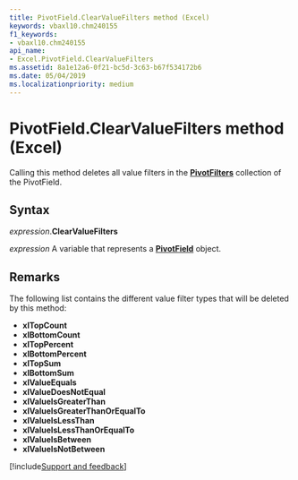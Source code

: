 ```yaml
---
title: PivotField.ClearValueFilters method (Excel)
keywords: vbaxl10.chm240155
f1_keywords:
- vbaxl10.chm240155
api_name:
- Excel.PivotField.ClearValueFilters
ms.assetid: 8a1e12a6-0f21-bc5d-3c63-b67f534172b6
ms.date: 05/04/2019
ms.localizationpriority: medium
---
```



# PivotField.ClearValueFilters method (Excel)

Calling this method deletes all value filters in the **[PivotFilters](excel.pivotfilters.md)** collection of the PivotField.


## Syntax

_expression_.**ClearValueFilters**

_expression_ A variable that represents a **[PivotField](Excel.PivotField.md)** object.


## Remarks

The following list contains the different value filter types that will be deleted by this method:

- **xlTopCount**
- **xlBottomCount**
- **xlTopPercent**
- **xlBottomPercent**
- **xlTopSum**
- **xlBottomSum**
- **xlValueEquals**
- **xlValueDoesNotEqual**
- **xlValueIsGreaterThan**
- **xlValueIsGreaterThanOrEqualTo**
- **xlValueIsLessThan**
- **xlValueIsLessThanOrEqualTo**
- **xlValueIsBetween**
- **xlValueIsNotBetween**



[!include[Support and feedback](~/includes/feedback-boilerplate.md)]